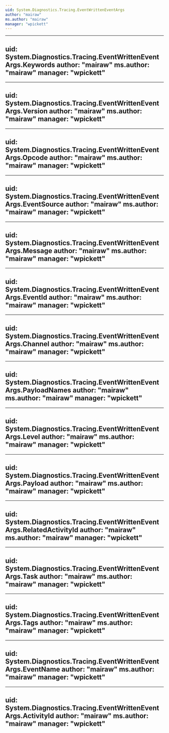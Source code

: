 ```yaml
---
uid: System.Diagnostics.Tracing.EventWrittenEventArgs
author: "mairaw"
ms.author: "mairaw"
manager: "wpickett"
---
```


---
uid: System.Diagnostics.Tracing.EventWrittenEventArgs.Keywords
author: "mairaw"
ms.author: "mairaw"
manager: "wpickett"
---

---
uid: System.Diagnostics.Tracing.EventWrittenEventArgs.Version
author: "mairaw"
ms.author: "mairaw"
manager: "wpickett"
---

---
uid: System.Diagnostics.Tracing.EventWrittenEventArgs.Opcode
author: "mairaw"
ms.author: "mairaw"
manager: "wpickett"
---

---
uid: System.Diagnostics.Tracing.EventWrittenEventArgs.EventSource
author: "mairaw"
ms.author: "mairaw"
manager: "wpickett"
---

---
uid: System.Diagnostics.Tracing.EventWrittenEventArgs.Message
author: "mairaw"
ms.author: "mairaw"
manager: "wpickett"
---

---
uid: System.Diagnostics.Tracing.EventWrittenEventArgs.EventId
author: "mairaw"
ms.author: "mairaw"
manager: "wpickett"
---

---
uid: System.Diagnostics.Tracing.EventWrittenEventArgs.Channel
author: "mairaw"
ms.author: "mairaw"
manager: "wpickett"
---

---
uid: System.Diagnostics.Tracing.EventWrittenEventArgs.PayloadNames
author: "mairaw"
ms.author: "mairaw"
manager: "wpickett"
---

---
uid: System.Diagnostics.Tracing.EventWrittenEventArgs.Level
author: "mairaw"
ms.author: "mairaw"
manager: "wpickett"
---

---
uid: System.Diagnostics.Tracing.EventWrittenEventArgs.Payload
author: "mairaw"
ms.author: "mairaw"
manager: "wpickett"
---

---
uid: System.Diagnostics.Tracing.EventWrittenEventArgs.RelatedActivityId
author: "mairaw"
ms.author: "mairaw"
manager: "wpickett"
---

---
uid: System.Diagnostics.Tracing.EventWrittenEventArgs.Task
author: "mairaw"
ms.author: "mairaw"
manager: "wpickett"
---

---
uid: System.Diagnostics.Tracing.EventWrittenEventArgs.Tags
author: "mairaw"
ms.author: "mairaw"
manager: "wpickett"
---

---
uid: System.Diagnostics.Tracing.EventWrittenEventArgs.EventName
author: "mairaw"
ms.author: "mairaw"
manager: "wpickett"
---

---
uid: System.Diagnostics.Tracing.EventWrittenEventArgs.ActivityId
author: "mairaw"
ms.author: "mairaw"
manager: "wpickett"
---
